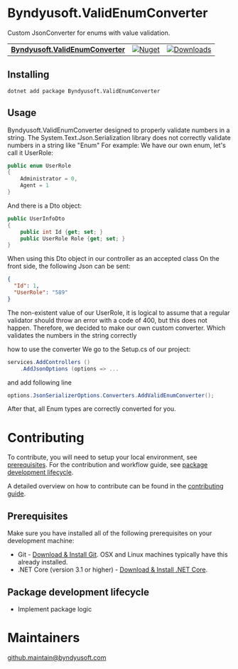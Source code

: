 # Byndyusoft.ValidEnumConverter

Custom JsonConverter for enums with value validation.

| | | |
| ------- | ------------ | --------- |
| [**Byndyusoft.ValidEnumConverter**](https://www.nuget.org/packages/Byndyusoft.ValidEnumConverter/) | [![Nuget](https://img.shields.io/nuget/v/Byndyusoft.ValidEnumConverter.svg)](https://www.nuget.org/packages/Byndyusoft.ValidEnumConverter/) | [![Downloads](https://img.shields.io/nuget/dt/Byndyusoft.ValidEnumConverter.svg)](https://www.nuget.org/packages/Byndyusoft.ValidEnumConverter/) |


## Installing

```shell
dotnet add package Byndyusoft.ValidEnumConverter
```

## Usage

Byndyusoft.ValidEnumConverter
designed to properly validate numbers in a string. The System.Text.Json.Serialization library does not correctly validate numbers in a string like "Enum"
For example:
                   We have our own enum, let's call it UserRole:
```csharp
public enum UserRole
{
    Administrator = 0,
    Agent = 1
}
```
And there is a Dto object:
```csharp
public UserInfoDto 
{
    public int Id {get; set; }
    public UserRole Role {get; set; }
}
```
When using this Dto object in our controller as an accepted class
On the front side, the following Json can be sent:
```json
{
  "Id": 1,
  "UserRole": "589"
}
```
The non-existent value of our UserRole, it is logical to assume that a regular validator should throw an error with a code of 400, but this does not happen.
Therefore, we decided to make our own custom converter. Which validates the numbers in the string correctly

how to use the converter
We go to the Setup.cs of our project:
```csharp
services.AddControllers ()
    .AddJsonOptions (options => ...
```
and add following line

```csharp
options.JsonSerializerOptions.Converters.AddValidEnumConverter();
```

After that, all Enum types are correctly converted for you.

# Contributing

To contribute, you will need to setup your local environment, see [prerequisites](#prerequisites). For the contribution and workflow guide, see [package development lifecycle](#package-development-lifecycle).

A detailed overview on how to contribute can be found in the [contributing guide](CONTRIBUTING.md).

## Prerequisites

Make sure you have installed all of the following prerequisites on your development machine:

- Git - [Download & Install Git](https://git-scm.com/downloads). OSX and Linux machines typically have this already installed.
- .NET Core (version 3.1 or higher) - [Download & Install .NET Core](https://dotnet.microsoft.com/en-us/download/dotnet/3.1).


## Package development lifecycle

- Implement package logic

# Maintainers

[github.maintain@byndyusoft.com](mailto:github.maintain@byndyusoft.com)
